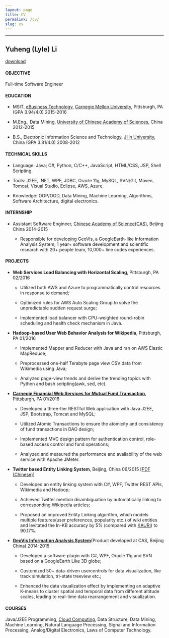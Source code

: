 ```yaml
---
layout: page
title: CV
permalink: /cv/
slug: cv
---
```

--------

## Yuheng (Lyle) Li
[download](../assets/resume.pdf)

####	OBJECTIVE	
Full-time Software Engineer

####	EDUCATION	
*	MSIT, [eBusiness Technology](http://www.ebusiness.cs.cmu.edu), [Carnegie Mellon University](http://www.cmu.edu), Pittsburgh, PA (GPA 3.94/4.0)	2015-2016

*	M.Eng., Data Mining, [University of Chinese Academy of Sciences](http://english.ucas.ac.cn/Pages/default.aspx), China	2012-2015

*	B.S., Electronic Information Science and Technology, [Jilin University](http://www.jlu.edu.cn), China (GPA 3.81/4.0)	2008-2012

####	TECHNICAL SKILLS		                                                                                                               
*	Language: Java; C#, Python, C/C++, JavaScript, HTML/CSS, JSP, Shell Scripting.

*	Tools: J2EE, .NET, WPF, JDBC, Oracle 11g, MySQL, SVN/Git, Maven, Tomcat, Visual Studio, Eclipse, AWS, Azure.


*	Knowledge: OOP/OOD, Data Mining, Machine Learning, Algorithms, Software Architecture, digital electronics.

#### INTERNSHIP	
*	Assistant Software Engineer, [Chinese Academy of Science(CAS)](http://english.ie.cas.cn), Beijing China	2014-2015

	* Responsible for developing GeoVis, a GoogleEarth-like Information Analysis System;
1 year+ software development and scientific research with 20+ people team, 10,000+ line codes experiences.

#### PROJECTS	
-	**Web Services Load Balancing with Horizontal Scaling**, Pittsburgh, PA	02/2016

	-	Utilized both AWS and Azure to programmatically control resources in response to demand;
	
	-	Optimized rules for AWS Auto Scaling Group to solve the unpredictable sudden request surge;
	
	-	Implemented load balancer with CPU-weighted round-robin scheduling and health check mechanism in Java.

-	**Hadoop-based User Web Behavior Analysis for Wikipedia**, Pittsburgh, PA	01/2016

	-	Implemented Mapper and Reducer with Java and ran on AWS Elastic MapReduce;
	
	-	Preprocessed one-half Terabyte page view CSV data from Wikimedia using Java;
	
	-	Analyzed page-view trends and derive the trending topics with Python and bash 
	scripting(awk, sed, etc).

-	**[Carnegie Financial Web Services for Mutual Fund Transaction](http://cfsenvironment.pmymaat6rx.us-west-2.elasticbeanstalk.com)**, Pittsburgh, PA	01/2016

	-	Developed a three-tier RESTful Web application with Java J2EE, JSP, Bootstrap, Tomcat and MySQL;
	
	-	Utilized Atomic Transactions to ensure the atomicity and consistency of fund transactions in DAO design;
	
	-	Implemented MVC design pattern for authentication control, role-based access control and fund operations;
	
	-	Analyzed and measured the performance and availability of the web service with Apache JMeter.

-	**Twitter based Entity Linking System**, Beijing, China 06/2015  [[PDF (Chinese)](https://s3.amazonaws.com/yuhengbucket/papers/HEL.pdf)]

	-	Developed an entity linking system with C#, WPF, Twitter REST APIs, Wikimedia and Hadoop;
	
	-	Achieved Twitter mention disambiguation by automatically linking to corresponding Wikipedia articles;
	
	-	Proposed an improved Entity Linking algorithm, which models multiple features(user preferences, popularity etc.) of wiki entities and levitated the In-KB accuracy by 5% (compared with [KAURI](http://delivery.acm.org/10.1145/2490000/2487686/p68-shen.pdf?ip=128.237.171.161&id=2487686&acc=ACTIVE%20SERVICE&key=A792924B58C015C1%2E5A12BE0369099858%2E4D4702B0C3E38B35%2E4D4702B0C3E38B35&CFID=755364260&CFTOKEN=81254369&__acm__=1456197614_5bd94c7a309ed9aff7d6f6cab563de92)) to 90.17%.

-	**[GeoVis Information Analysis System](http://www.geodo.cn/chanpinshow.php/coid_14.htm)**(Product developed at CAS, Beijing China)	2014-2015
	-	Developed a software plugin with C#, WPF, Oracle 11g and SVN based on a GoogleEarth Like 3D globe;
	
	-	Customized 50+ data-driven usercontrols for data visualization, like track simulation, tri-state treeview etc.;
	
	-	Enhanced the data visualization effect by implementing an adaptive K-means to cluster spatial and temporal data from different altitude scales, leading to real-time data rearrangement and visualization.
	
#### COURSES	
Java/J2EE Programming, [Cloud Computing](http://www.cs.cmu.edu/~msakr/15619-s16/), Data Structure, Data Mining, Machine Learning, Natural Language Processing, Signal and Information Processing, Analog/Digital Electronics, Laws of Computer Technology.

